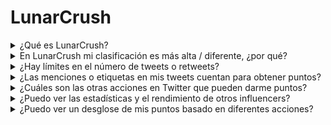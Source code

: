 # LunarCrush

<details>

<summary>¿Qué es LunarCrush?</summary>

LunarCrush es una plataforma que utiliza aprendizaje automático y análisis de datos para proporcionar información sobre los mercados de criptomonedas. Analiza la actividad en las redes sociales y el sentimiento de los usuarios para ofrecer una visión completa de varias criptomonedas. El objetivo de la plataforma es ayudar a los inversores a tomar decisiones informadas a través de métricas y análisis en tiempo real.

Utilizamos LunarCrush como proveedor de datos en este desafío.

Puedes encontrar más información sobre LunarCrush [aquí](https://lunarcrush.com/faq).

</details>

<details>

<summary>En LunarCrush mi clasificación es más alta / diferente, ¿por qué?</summary>

Utilizamos un sistema de puntuación interno para garantizar oportunidades más equitativas para todos los participantes.

</details>

<details>

<summary>¿Hay límites en el número de tweets o retweets?</summary>

No, simplemente evita hacer spam o usar etiquetas irrelevantes.

</details>

<details>

<summary>¿Las menciones o etiquetas en mis tweets cuentan para obtener puntos?</summary>

Sí, de manera indirecta. Las menciones pueden aumentar el alcance y un mayor alcance puede elevar tu clasificación como influencer, lo que a su vez te otorga más puntos. Las etiquetas son cruciales para que tus tweets sean reconocidos. Asegúrate de usar #XBorg, $XBG y #XBG.

</details>

<details>

<summary>¿Cuáles son las otras acciones en Twitter que pueden darme puntos?</summary>

Los "me gusta", los comentarios, los retweets y el aumento de tus seguidores son factores indirectos que pueden mejorar tu clasificación como influencer.

</details>

<details>

<summary>¿Puedo ver las estadísticas y el rendimiento de otros influencers?</summary>

Visita nuestro [ranking](https://xbg-challenge.xborg.com/).\
Una vista más detallada y análisis se pueden encontrar [aquí](https://lunarcrush.com/cryptocurrency-influencers?symbol=XBG\&metric=influencers\_influential).

</details>

<details>

<summary>¿Puedo ver un desglose de mis puntos basado en diferentes acciones?</summary>

Ganas puntos en función de tu participación diaria en Twitter, según lo medido por LunarCrush. Dado que LunarCrush no revela su metodología de puntuación precisa, no podemos proporcionar información más específica sobre este aspecto.

</details>